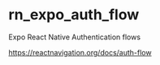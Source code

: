 # rn_expo_auth_flow
Expo React Native Authentication flows

https://reactnavigation.org/docs/auth-flow

